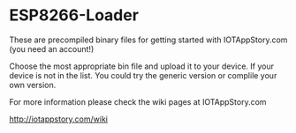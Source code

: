 # ESP8266-Loader
These are precompiled binary files for getting started with IOTAppStory.com (you need an account!)

Choose the most appropriate bin file and upload it to your device. If your device is not in the list. You could try the generic version or complile your own version.

For more information please check the wiki pages at IOTAppStory.com

http://iotappstory.com/wiki
